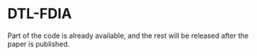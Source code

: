 # DTL-FDIA

Part of the code is already available, and the rest will be released after the paper is published.
